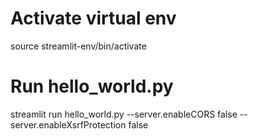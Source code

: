 # Activate virtual env
source streamlit-env/bin/activate

# Run hello_world.py
streamlit run hello_world.py --server.enableCORS false --server.enableXsrfProtection false





